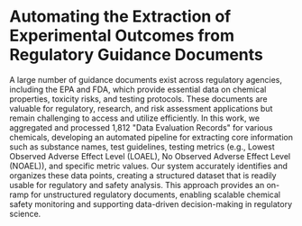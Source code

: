 # Automating the Extraction of Experimental Outcomes from Regulatory Guidance Documents
A large number of guidance documents exist across regulatory agencies, including the EPA and FDA, which provide essential data on chemical properties, toxicity risks, and testing protocols. These documents are valuable for regulatory, research, and risk assessment applications but remain challenging to access and utilize efficiently. In this work, we aggregated and processed 1,812 "Data Evaluation Records" for various chemicals, developing an automated pipeline for extracting core information such as substance names, test guidelines, testing metrics (e.g., Lowest Observed Adverse Effect Level (LOAEL), No Observed Adverse Effect Level (NOAEL)), and specific metric values. Our system accurately identifies and organizes these data points, creating a structured dataset that is readily usable for regulatory and safety analysis. This approach provides an on-ramp for unstructured regulatory documents, enabling scalable chemical safety monitoring and supporting data-driven decision-making in regulatory science.


